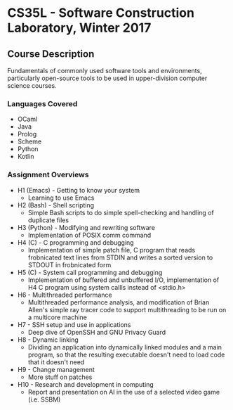 # CS35L - Software Construction Laboratory, Winter 2017

## Course Description
Fundamentals of commonly used software tools and environments, particularly open-source tools to be used in upper-division computer science courses.

### Languages Covered
* OCaml
* Java
* Prolog
* Scheme
* Python
* Kotlin

### Assignment Overviews
* H1 (Emacs) - Getting to know your system
  * Learning to use Emacs
* H2 (Bash) - Shell scripting
  * Simple Bash scripts to do simple spell-checking and handling of duplicate files
* H3 (Python) - Modifying and rewriting software
  * Implementation of POSIX comm command
* H4 (C) - C programming and debugging
  * Implementation of simple patch file, C program that reads frobnicated text lines from STDIN and writes a sorted version to STDOUT in frobnicated form
* H5 (C) - System call programming and debugging
  * Implementation of buffered and unbuffered I/O, implementation of H4 C program using system callls instead of <stdio.h>
* H6 - Multithreaded performance
  * Multithreaded performance analysis, and modification of Brian Allen's simple ray tracer code to support multithreading to be run on a multicore machine
* H7 - SSH setup and use in applications
  * Deep dive of OpenSSH and GNU Privacy Guard
* H8 - Dynamic linking
  * Dividing an application into dynamically linked modules and a main program, so that the resulting executable doesn't need to load code that it doesn't need
* H9 - Change management
  * More stuff on patches
* H10 - Research and development in computing
  * Report and presentation on AI in the use of a selected video game (i.e. SSBM)